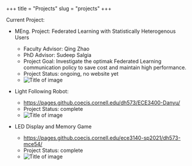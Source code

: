 +++
title = "Projects"
slug = "projects"
+++

Current Project:
- MEng. Project: Federated Learning with Statistically Heterogenous Users
  - Faculty Advisor: Qing Zhao
  - PhD Advisor: Sudeep Salgia
  - Project Goal: Investigate the optimak Federated Learning communication policy to save cost and maintain high performance.
  - Project Status: ongoing, no website yet
  - ![Title of image](pp2.png)

- Light Following Robot: 
  - https://pages.github.coecis.cornell.edu/dh573/ECE3400-Danyu/
  - Project Status: complete
  - ![Title of image](togethersd.jpeg)

- LED Display and Memory Game
  - https://pages.github.coecis.cornell.edu/ece3140-sp2021/dh573-mce54/
  - Project Status: complete
  - ![Title of image](p2.png)
